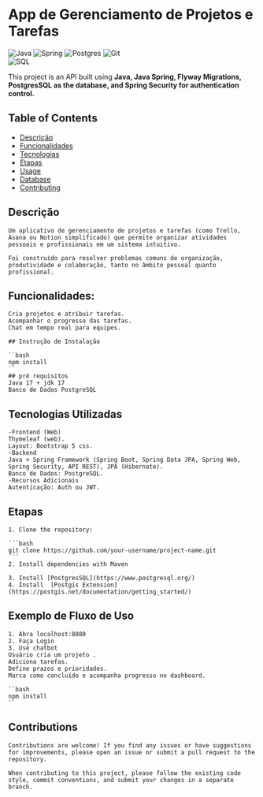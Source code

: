 

# App de Gerenciamento de Projetos e Tarefas

![Java](https://img.shields.io/badge/java-%23ED8B00.svg?style=for-the-badge&logo=openjdk&logoColor=white)
![Spring](https://img.shields.io/badge/spring-%236DB33F.svg?style=for-the-badge&logo=spring&logoColor=white)
![Postgres](https://img.shields.io/badge/postgres-%23316192.svg?style=for-the-badge&logo=postgresql&logoColor=white)
![Git](https://img.shields.io/badge/git-%23E44C30.svg?style=for-the-badge&logo=git&logoColor=white)  
![SQL](https://img.shields.io/badge/SQL-4479A1?style=for-the-badge&logo=sqlite&logoColor=white)

This project is an API built using **Java, Java Spring, Flyway Migrations, PostgresSQL as the database, and Spring Security for authentication control.** 

## Table of Contents

- [Descrição](#descrição)
- [Funcionalidades](#funcionalidades)
- [Tecnologias](#tecnologias)
- [Etapas](#etapas)
- [Usage](#usage)
- [Database](#database)
- [Contributing](#contributing)

## Descrição

    Um aplicativo de gerenciamento de projetos e tarefas (como Trello, Asana ou Notion simplificado) que permite organizar atividades pessoais e profissionais em um sistema intuitivo.

    Foi construído para resolver problemas comuns de organização, produtividade e colaboração, tanto no âmbito pessoal quanto profissional. 

## Funcionalidades:

    Cria projetos e atribuir tarefas.
    Acompanhar o progresso das tarefas.
    Chat em tempo real para equipes.
    
    ## Instrução de Instalação

    ``bash
    npm install
    ``
    ## pré requisitos
    Java 17 + jdk 17
    Banco de Dados PostgreSQL

## Tecnologias Utilizadas

    -Frontend (Web)
    Thymeleaf (web).
    Layout: Bootstrap 5 css.
    -Backend
    Java + Spring Framework (Spring Boot, Spring Data JPA, Spring Web, Spring Security, API REST), JPA (Hibernate).
    Banco de Dados: PostgreSQL.
    -Recursos Adicionais
    Autenticação: Auth ou JWT.

## Etapas 

    1. Clone the repository:

    ´´´bash
    git clone https://github.com/your-username/project-name.git
    ´´´
    2. Install dependencies with Maven

    3. Install [PostgresSQL](https://www.postgresql.org/)
    4. Install  [Postgis Extension](https://postgis.net/documentation/getting_started/)

## Exemplo de Fluxo de Uso

    1. Abra localhost:8080 
    2. Faça Login
    3. Use chatbot
    Usuário cria um projeto .
    Adiciona tarefas.
    Define prazos e prioridades.
    Marca como concluído e acompanha progresso no dashboard.
    
    ``bash
    npm install
    ``

## Contributions

    Contributions are welcome! If you find any issues or have suggestions for improvements, please open an issue or submit a pull request to the repository.

    When contributing to this project, please follow the existing code style, commit conventions, and submit your changes in a separate branch.
